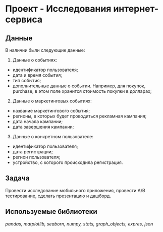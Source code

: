 # Проект - Исследования интернет-сервиса


## Данные

В наличии были следующие данные:
1. Данные о событиях:
- идентификатор пользователя;
- дата и время события;
- тип события;
- дополнительные данные о событии. Например, для покупок, purchase, в этом поле хранится стоимость покупки в долларах;

2. Данные о маркетинговых событиях:
- название маркетингового события;
- регионы, в которых будет проводиться рекламная кампания;
- дата начала кампании;
- дата завершения кампании;

3. Данные о конкретном пользователе:
- идентификатор пользователя;
- дата регистрации;
- регион пользователя;
- устройство, с которого происходила регистрация.

## Задача

Провести исследование мобильного приложения, провести А/В тестирование, сделать презентацию и дашборд.

## Используемые библиотеки
*pandas, matplotlib, seaborn, numpy, stats, graph_objects, expres, json*

